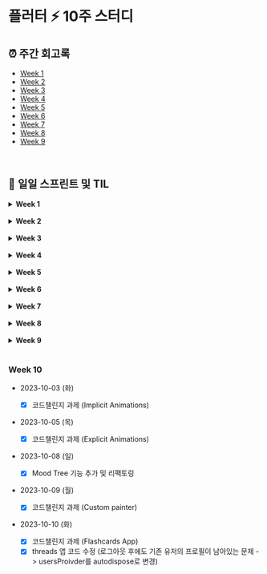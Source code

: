 # 플러터 ⚡️ 10주 스터디

## ⏰ 주간 회고록

- [Week 1](weeks/week1.md)
- [Week 2](weeks/week2.md)
- [Week 3](weeks/week3.md)
- [Week 4](weeks/week4.md)
- [Week 5](weeks/week5.md)
- [Week 6](weeks/week6.md)
- [Week 7](weeks/week7.md)
- [Week 8](weeks/week8.md)
- [Week 9](weeks/week9.md)

<br>

## 📂 일일 스프린트 및 TIL

<details>
<summary><b>Week 1</b></summary>

- [2023-08-07 (월)](TIL/20230807.md)

  - [x] Dart 강의 0.0~1.7
  - [x] Flutter 설치

- [2023-08-08 (화)](TIL/20230808.md)

  - [x] Dart 강의 2.0~2.5
  - [x] 플러터 강의 예습

- [2023-08-09 (수)](TIL/20230809.md)

  - [x] Dart 강의 3.0~3.5
  - [x] 주간회고록 작성

</details>

<br>

<details>
<summary><b>Week 2</b></summary>

- [2023-08-10 (목)](TIL/20230810.md)

  - [x] Dart 강의 4.0~4.10

- [2023-08-11 (금)](dart/dictionary.dart)

  - [x] Dart Code Challenge (Dictionary)

- [2023-08-14 (월)](TIL/20230814.md)

  - [x] 플러터 강의 1.0~2.5
  - [x] 플러터 퀴즈 풀기

- [2023-08-15 (화)](TIL/20230815.md)

  - [x] 플러터 강의 3.0~3.9
  - [x] [플러터 코드 챌린지 과제 (UI Clone)](./ui_clone/README.md)

- [2023-08-16 (수)](TIL/20230816.md)

  - [x] 플러터 강의 4.0~4.4
  - [x] 주간회고록 작성

</details>

<br>

<details>
<summary><b>Week 3</b></summary>

- [2023-08-17 (목)](TIL/20230817.md)

  - [x] 플러터 강의 5.0~5.4
  - [x] [플러터 코드 챌린지 과제 (Pomodoro)](./pomodoro/README.md)

- [2023-08-18 (금)](TIL/20230818.md)

  - [x] 플러터 강의 6.0~6.18

- [2023-08-21 (월)](TIL/20230821.md)

  - [x] 틱톡클론 강의 3.0~4.2

- [2023-08-22 (화)](TIL/20230822.md)

  - [x] 틱톡클론 강의 4.3~4.9

- 2023-08-23 (수)

  - [x] [코드챌린지 과제 (onBoarding1)](./onboarding/README.md)
  - [x] [주간회고록 작성](weeks/week3.md)

</details>

<br>

<details>
<summary><b>Week 4</b></summary>

- 2023-08-25 (금)

  - [x] [틱톡클론 강의 5.1~5.4](TIL/20230825.md)
  - [x] [코드챌린지 과제 리팩토링 (onBoarding1)](./onboarding/README.md/#part-1)

- 2023-08-26 (토)

  - [x] [코드챌린지 과제 (onBoarding2)](./onboarding/README.md/#part-2)

- 2023-08-28 (월)

  - [x] [틱톡클론 강의 6.0~6.8](TIL/20230828.md)

- 2023-08-29 (화)

  - [x] [코드챌린지 과제 (Navigation Time)](./threads/README.md/#code-challenge-navigation-time)

- 2023-08-30 (수)

  - [x] [틱톡클론 강의 8.0~8.4](./TIL/20230830.md)
  - [x] [4주차 주간회고록 작성](./weeks/week4.md)
  - [x] [코드챌린지 과제 (Bottom Sheet)](./threads/README.md/#code-challenge-bottom-sheet)

</details>

<br>

<details>
<summary><b>Week 5</b></summary>

- 2023-08-31 (목)

  - [x] [코드챌린지 과제 (Write Screen)](./threads/README.md/#code-challenge-write-screen)

- 2023-09-02 (토)

  - [x] [코드챌린지 과제 (Search & Activity)](./threads/README.md/#code-challenge-search--acitivity)

- 2023-09-04 (월)

  - [x] [틱톡클론 강의 12 user profile](./TIL/tiktok_12_user_profile.md)
  - [x] [틱톡클론 강의 13 settings ](./TIL/tiktok_13_settings.md)

- 2023-09-05 (화)

  - [x] [코드챌린지 과제 (Profile and Settings)](./threads/README.md/#code-challenge-profile-and-settings)

</details>

<br>

<details>
<summary><b>Week 6</b></summary>

- 2023-09-07 (목)

  - [x] [5주차 주간회고록 작성](./weeks/week5.md)
  - [x] [틱톡클론 강의 19 video recording](./TIL/tiktok_19_video_recording.md)

- 2023-09-08 (금)

  - [x] [코드챌린지 과제 (Photos)](./threads/README.md/#code-challenge-photos)

- 2023-09-10 (일)

  - [x] [코드챌린지 과제 (Dark mode)](./threads/README.md/#code-challenge-dark-mode)

- 2023-09-11 (월)

  - [x] [틱톡클론 강의 18 Navigator2](./TIL/tiktok_18_navigator2.md)

- 2023-09-12 (화)

  - [x] [코드챌린지 과제 (Router migration)](./threads/README.md/#code-challenge-router-migration)

- 2023-09-13 (수)

  - [x] [틱톡클론 강의 20 Router](./TIL/tiktok_20_router.md)
  - [x] [틱톡클론 강의 20 State Management](./TIL/tiktok_20_state_management.md)
  - [x] 틱톡클론 퀴즈 풀기
  - [x] [코드챌린지 과제 리팩토링 (Router migration)](https://github.com/rigood/flutter-study/commit/fc71e821acf7b856e9b5f3892fe4d764273e547e#)
  - [x] [6주차 주간회고록 작성](./weeks/week6.md)

</details>

</br>

<details>
<summary><b>Week 7</b></summary>

- 2023-09-14 (목)

  - [x] [틱톡클론 강의 21 MVVM with provider](./TIL/tiktok_21_mvvm_with_provider.md)
  - [x] [코드챌린지 과제 (MVVM + provider + darkmode)](./threads/README.md/#code-challenge-mvvm--provider--dark-mode)

- 2023-09-15 (금)

  - [x] [틱톡클론 강의 22 Riverpod](./TIL/tiktok_22_riverpod.md)
  - [x] [코드챌린지 과제 (Riverpod)](./threads/README.md/#code-challenge-riverpod)

- 2023-09-16 (토)

  - [x] [틱톡클론 강의 23 Firebase setup](./TIL/tiktok_23_firebase_setup.md)
  - [x] [코드챌린지 과제 (Authentication)](./threads/README.md/#code-challenge-authentication)

- 2023-09-20 (수)
  - [x] [코드챌린지 과제 (Real Data)](./threads/README.md/#code-challenge-real-data)

</details>

</br>

<details>
<summary><b>Week 8</b></summary>

- 2023-09-22 (금)

  - [x] [코드챌린지 과제 (Search Posts)](./threads/README.md/#code-challenge-search-posts)

- 2023-09-23 (토)

  - [x] [코드챌린지 과제 (Final Project Setup)](https://github.com/rigood/flutter-final/commits/main)

- 2023-09-27 (수)

  - [x] 졸업과제 Auth 파트 구현

</details>

</br>

<details>
<summary><b>Week 9</b></summary>

- 2023-09-30 (토)

  - [x] 졸업과제 Post 등록 파트 구현

- 2023-10-01 (일)

  - [x] 졸업과제 수정, 리팩토링

- 2023-10-02 (월)

  - [x] 졸업과제 Post 삭제 기능, 목록 UI 구현

- 2023-10-03 (화)

  - [x] 코드챌린지 과제 (Implicit Animation)

</details>

</br>

### Week 10

- 2023-10-03 (화)

  - [x] 코드챌린지 과제 (Implicit Animations)

- 2023-10-05 (목)

  - [x] 코드챌린지 과제 (Explicit Animations)

- 2023-10-08 (일)

  - [x] Mood Tree 기능 추가 및 리팩토링

- 2023-10-09 (월)

  - [x] 코드챌린지 과제 (Custom painter)

- 2023-10-10 (화)
  - [x] 코드챌린지 과제 (Flashcards App)
  - [x] threads 앱 코드 수정 (로그아웃 후에도 기존 유저의 프로필이 남아있는 문제 -> usersProivder를 autodispose로 변경)
